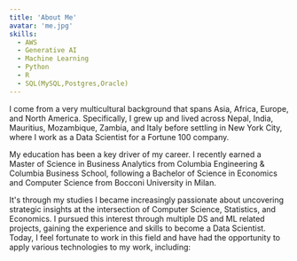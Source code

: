 ```yaml
---
title: 'About Me'
avatar: 'me.jpg'
skills:
  - AWS
  - Generative AI
  - Machine Learning 
  - Python
  - R 
  - SQL(MySQL,Postgres,Oracle)
---
```


I come from a very multicultural background that spans Asia, Africa, Europe, and North America. Specifically, I grew up and lived across Nepal, India, Mauritius, Mozambique, Zambia, and Italy before settling in New York City, where I work as a Data Scientist for a Fortune 100 company.

My education has been a key driver of my career. I recently earned a Master of Science in Business Analytics from Columbia Engineering & Columbia Business School, following a Bachelor of Science in Economics and Computer Science from Bocconi University in Milan. 

It's through my studies I became increasingly passionate about uncovering strategic insights at the intersection of Computer Science, Statistics, and Economics. I pursued this interest through multiple DS and ML related projects, gaining the experience and skills to become a Data Scientist. Today, I feel fortunate to work in this field and have had the opportunity to apply various technologies to my work, including:
